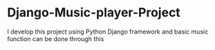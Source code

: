 # Django-Music-player-Project
I develop this project using Python Django framework and basic music function can be done through this
